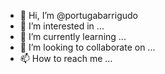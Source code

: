 - 👋 Hi, I’m @portugabarrigudo
- 👀 I’m interested in ...
- 🌱 I’m currently learning ...
- 💞️ I’m looking to collaborate on ...
- 📫 How to reach me ...

<!---
portugabarrigudo/portugabarrigudo is a ✨ special ✨ repository because its `README.md` (this file) appears on your GitHub profile.
You can click the Preview link to take a look at your changes.
--->
